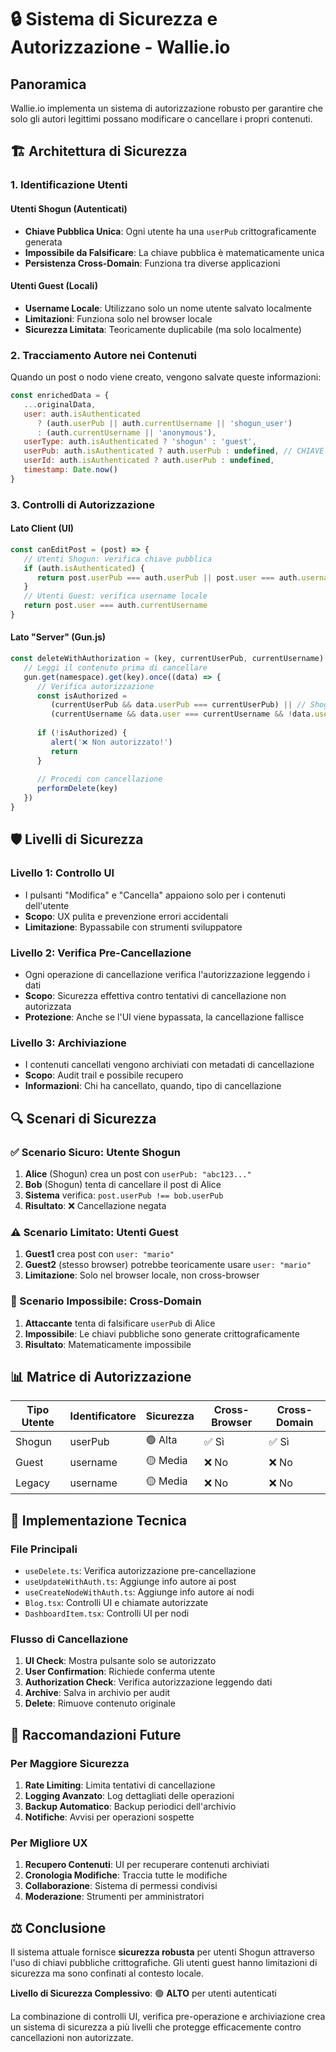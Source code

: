 # 🔒 Sistema di Sicurezza e Autorizzazione - Wallie.io

## Panoramica

Wallie.io implementa un sistema di autorizzazione robusto per garantire che solo gli autori legittimi possano modificare o cancellare i propri contenuti.

## 🏗️ Architettura di Sicurezza

### 1. Identificazione Utenti

#### Utenti Shogun (Autenticati)
- **Chiave Pubblica Unica**: Ogni utente ha una `userPub` crittograficamente generata
- **Impossibile da Falsificare**: La chiave pubblica è matematicamente unica
- **Persistenza Cross-Domain**: Funziona tra diverse applicazioni

#### Utenti Guest (Locali)
- **Username Locale**: Utilizzano solo un nome utente salvato localmente
- **Limitazioni**: Funziona solo nel browser locale
- **Sicurezza Limitata**: Teoricamente duplicabile (ma solo localmente)

### 2. Tracciamento Autore nei Contenuti

Quando un post o nodo viene creato, vengono salvate queste informazioni:

```javascript
const enrichedData = {
   ...originalData,
   user: auth.isAuthenticated 
      ? (auth.userPub || auth.currentUsername || 'shogun_user')
      : (auth.currentUsername || 'anonymous'),
   userType: auth.isAuthenticated ? 'shogun' : 'guest',
   userPub: auth.isAuthenticated ? auth.userPub : undefined, // CHIAVE SICUREZZA
   userId: auth.isAuthenticated ? auth.userPub : undefined,
   timestamp: Date.now()
}
```

### 3. Controlli di Autorizzazione

#### Lato Client (UI)
```javascript
const canEditPost = (post) => {
   // Utenti Shogun: verifica chiave pubblica
   if (auth.isAuthenticated) {
      return post.userPub === auth.userPub || post.user === auth.username
   }
   // Utenti Guest: verifica username locale
   return post.user === auth.currentUsername
}
```

#### Lato "Server" (Gun.js)
```javascript
const deleteWithAuthorization = (key, currentUserPub, currentUsername) => {
   // Leggi il contenuto prima di cancellare
   gun.get(namespace).get(key).once((data) => {
      // Verifica autorizzazione
      const isAuthorized = 
         (currentUserPub && data.userPub === currentUserPub) || // Shogun
         (currentUsername && data.user === currentUsername && !data.userPub) // Guest
      
      if (!isAuthorized) {
         alert('❌ Non autorizzato!')
         return
      }
      
      // Procedi con cancellazione
      performDelete(key)
   })
}
```

## 🛡️ Livelli di Sicurezza

### Livello 1: Controllo UI
- I pulsanti "Modifica" e "Cancella" appaiono solo per i contenuti dell'utente
- **Scopo**: UX pulita e prevenzione errori accidentali
- **Limitazione**: Bypassabile con strumenti sviluppatore

### Livello 2: Verifica Pre-Cancellazione
- Ogni operazione di cancellazione verifica l'autorizzazione leggendo i dati
- **Scopo**: Sicurezza effettiva contro tentativi di cancellazione non autorizzata
- **Protezione**: Anche se l'UI viene bypassata, la cancellazione fallisce

### Livello 3: Archiviazione
- I contenuti cancellati vengono archiviati con metadati di cancellazione
- **Scopo**: Audit trail e possibile recupero
- **Informazioni**: Chi ha cancellato, quando, tipo di cancellazione

## 🔍 Scenari di Sicurezza

### ✅ Scenario Sicuro: Utente Shogun
1. **Alice** (Shogun) crea un post con `userPub: "abc123..."`
2. **Bob** (Shogun) tenta di cancellare il post di Alice
3. **Sistema** verifica: `post.userPub !== bob.userPub`
4. **Risultato**: ❌ Cancellazione negata

### ⚠️ Scenario Limitato: Utenti Guest
1. **Guest1** crea post con `user: "mario"`
2. **Guest2** (stesso browser) potrebbe teoricamente usare `user: "mario"`
3. **Limitazione**: Solo nel browser locale, non cross-browser

### 🚫 Scenario Impossibile: Cross-Domain
1. **Attaccante** tenta di falsificare `userPub` di Alice
2. **Impossibile**: Le chiavi pubbliche sono generate crittograficamente
3. **Risultato**: Matematicamente impossibile

## 📊 Matrice di Autorizzazione

| Tipo Utente | Identificatore | Sicurezza | Cross-Browser | Cross-Domain |
|--------------|----------------|-----------|---------------|--------------|
| Shogun       | userPub        | 🟢 Alta   | ✅ Sì         | ✅ Sì        |
| Guest        | username       | 🟡 Media  | ❌ No         | ❌ No        |
| Legacy       | username       | 🟡 Media  | ❌ No         | ❌ No        |

## 🔧 Implementazione Tecnica

### File Principali
- `useDelete.ts`: Verifica autorizzazione pre-cancellazione
- `useUpdateWithAuth.ts`: Aggiunge info autore ai post
- `useCreateNodeWithAuth.ts`: Aggiunge info autore ai nodi
- `Blog.tsx`: Controlli UI e chiamate autorizzate
- `DashboardItem.tsx`: Controlli UI per nodi

### Flusso di Cancellazione
1. **UI Check**: Mostra pulsante solo se autorizzato
2. **User Confirmation**: Richiede conferma utente
3. **Authorization Check**: Verifica autorizzazione leggendo dati
4. **Archive**: Salva in archivio per audit
5. **Delete**: Rimuove contenuto originale

## 🚀 Raccomandazioni Future

### Per Maggiore Sicurezza
1. **Rate Limiting**: Limita tentativi di cancellazione
2. **Logging Avanzato**: Log dettagliati delle operazioni
3. **Backup Automatico**: Backup periodici dell'archivio
4. **Notifiche**: Avvisi per operazioni sospette

### Per Migliore UX
1. **Recupero Contenuti**: UI per recuperare contenuti archiviati
2. **Cronologia Modifiche**: Traccia tutte le modifiche
3. **Collaborazione**: Sistema di permessi condivisi
4. **Moderazione**: Strumenti per amministratori

## ⚖️ Conclusione

Il sistema attuale fornisce **sicurezza robusta** per utenti Shogun attraverso l'uso di chiavi pubbliche crittografiche. Gli utenti guest hanno limitazioni di sicurezza ma sono confinati al contesto locale.

**Livello di Sicurezza Complessivo**: 🟢 **ALTO** per utenti autenticati

La combinazione di controlli UI, verifica pre-operazione e archiviazione crea un sistema di sicurezza a più livelli che protegge efficacemente contro cancellazioni non autorizzate. 